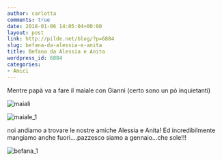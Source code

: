 ```yaml
---
author: carlotta
comments: true
date: 2018-01-06 14:05:04+00:00
layout: post
link: http://pilde.net/blog/?p=6884
slug: befana-da-alessia-e-anita
title: Befana da Alessia e Anita
wordpress_id: 6884
categories:
- Amici
---
```


Mentre papà va a fare il maiale con Gianni (certo sono un pò inquietanti)




![maiali]({{baseurl}}/uploads/2018/02/maiali.png)


 ![maiale_1]({{baseurl}}/uploads/2018/02/maiale_1.png)




noi andiamo a trovare le nostre amiche Alessia e Anita! Ed incredibilmente mangiamo anche fuori....pazzesco siamo a gennaio...che sole!!!

![befana_1]({{baseurl}}/uploads/2018/02/befana_1.jpg)





